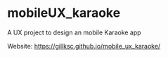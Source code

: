 # mobileUX_karaoke
A UX project to design an mobile Karaoke app

Website: https://gillksc.github.io/mobile_ux_karaoke/
